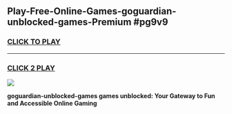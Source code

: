 
## Play-Free-Online-Games-goguardian-unblocked-games-Premium #pg9v9
<h3>
<a href="https://premium.freeplayer.one?title=goguardian-unblocked-games&ref=8M">CLICK TO PLAY</a></h3>
<hr>

<h3>
<a href="https://premium.freeplayer.one?title=goguardian-unblocked-games&ref=8M">CLICK 2 PLAY</a>
  
</h3>

<a href="https://premium.freeplayer.one?title=goguardian-unblocked-games&ref=8M"><img src="https://clearcache.store/games.png"></a>


**goguardian-unblocked-games games unblocked: Your Gateway to Fun and Accessible Online Gaming**
